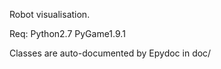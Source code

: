Robot visualisation.

Req:    Python2.7
        PyGame1.9.1



Classes are auto-documented by Epydoc in doc/

